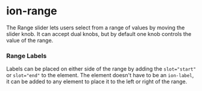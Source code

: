 # ion-range

The Range slider lets users select from a range of values by moving
the slider knob. It can accept dual knobs, but by default one knob
controls the value of the range.

### Range Labels

Labels can be placed on either side of the range by adding the
`slot="start"` or `slot="end"` to the element. The element doesn't have to
be an `ion-label`, it can be added to any element to place it to the
left or right of the range.

